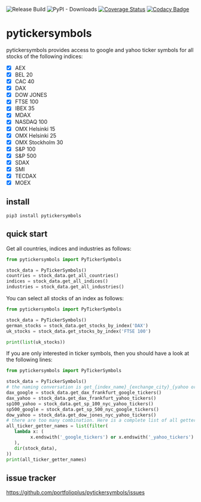 ![Release Build](https://github.com/portfolioplus/pytickersymbols/workflows/Release%20Build/badge.svg)
![PyPI - Downloads](https://img.shields.io/pypi/dm/pytickersymbols?style=plastic)
[![Coverage Status](https://coveralls.io/repos/github/portfolioplus/pytickersymbols/badge.svg?branch=master)](https://coveralls.io/github/portfolioplus/pytickersymbols?branch=master)
[![Codacy Badge](https://app.codacy.com/project/badge/Grade/1385a87f773d47bc84336275a0182619)](https://www.codacy.com/gh/portfolioplus/pytickersymbols/dashboard?utm_source=github.com&amp;utm_medium=referral&amp;utm_content=portfolioplus/pytickersymbols&amp;utm_campaign=Badge_Grade)

# pytickersymbols

pytickersymbols provides access to google and yahoo ticker symbols for all stocks of the following indices:

- [x] AEX
- [x] BEL 20
- [x] CAC 40
- [x] DAX
- [x] DOW JONES
- [x] FTSE 100
- [x] IBEX 35
- [x] MDAX
- [x] NASDAQ 100
- [x] OMX Helsinki 15
- [x] OMX Helsinki 25
- [x] OMX Stockholm 30
- [x] S&P 100
- [x] S&P 500
- [x] SDAX
- [x] SMI
- [x] TECDAX
- [x] MOEX
## install


```shell
pip3 install pytickersymbols
```

## quick start

Get all countries, indices and industries as follows:

```python
from pytickersymbols import PyTickerSymbols

stock_data = PyTickerSymbols()
countries = stock_data.get_all_countries()
indices = stock_data.get_all_indices()
industries = stock_data.get_all_industries()
```

You can select all stocks of an index as follows:

```python
from pytickersymbols import PyTickerSymbols

stock_data = PyTickerSymbols()
german_stocks = stock_data.get_stocks_by_index('DAX')
uk_stocks = stock_data.get_stocks_by_index('FTSE 100')

print(list(uk_stocks))

```

If you are only interested in ticker symbols, then you should have a look at the following lines:

```python
from pytickersymbols import PyTickerSymbols

stock_data = PyTickerSymbols()
# the naming conversation is get_{index_name}_{exchange_city}_{yahoo or google}_tickers
dax_google = stock_data.get_dax_frankfurt_google_tickers()
dax_yahoo = stock_data.get_dax_frankfurt_yahoo_tickers()
sp100_yahoo = stock_data.get_sp_100_nyc_yahoo_tickers()
sp500_google = stock_data.get_sp_500_nyc_google_tickers()
dow_yahoo = stock_data.get_dow_jones_nyc_yahoo_tickers()
# there are too many combination. Here is a complete list of all getters
all_ticker_getter_names = list(filter(
   lambda x: (
         x.endswith('_google_tickers') or x.endswith('_yahoo_tickers')
   ),
   dir(stock_data),
))
print(all_ticker_getter_names)
```

## issue tracker

https://github.com/portfolioplus/pytickersymbols/issues

